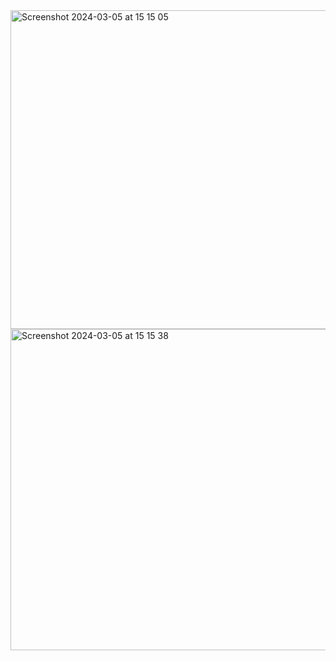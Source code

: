 <img width="510" alt="Screenshot 2024-03-05 at 15 15 05" src="https://github.com/ismoil793/HW-3-HW4-amazon/assets/33512473/3a0e2844-26e3-4b3c-a316-2eb99cdd712f">
<img width="514" alt="Screenshot 2024-03-05 at 15 15 38" src="https://github.com/ismoil793/HW-3-HW4-amazon/assets/33512473/ed50aae8-7f0f-4c57-bfc2-1c7634b5d2fc">
